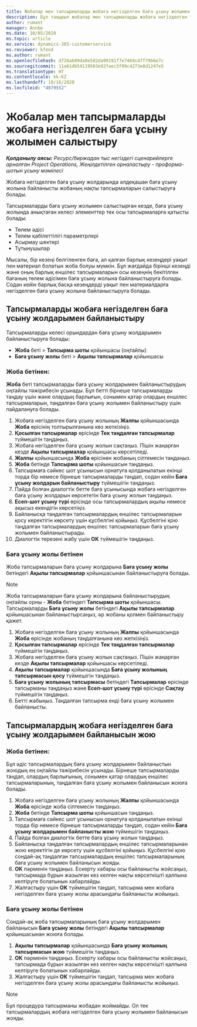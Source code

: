 ```yaml
---
title: Жобалар мен тапсырмаларды жобаға негізделген баға ұсыну жолымен салыстыру
description: Бұл тақырып жобалар мен тапсырмаларды жобаға негізделген тапсырмалар жолымен салыстыру туралы ақпарат береді.
author: rumant
manager: Annbe
ms.date: 10/05/2020
ms.topic: article
ms.service: dynamics-365-customerservice
ms.reviewer: kfend
ms.author: rumant
ms.openlocfilehash: d726ab09da0e502da99191f7e7469c47f79b6e7c
ms.sourcegitcommit: 11a61db54119503e82faec5f99c4273e8d1247e5
ms.translationtype: HT
ms.contentlocale: kk-KZ
ms.lasthandoff: 10/16/2020
ms.locfileid: "4079552"
---
```

# <a name="map-projects-and-tasks-to-a-project-based-quote-line"></a>Жобалар мен тапсырмаларды жобаға негізделген баға ұсыну жолымен салыстыру

_**Қолданылу аясы:** Ресурс/биржадан тыс негіздегі сценарийлерге арналған Project Operations, Жеңілдетілген орналастыру - проформа-шотын ұсыну мәмілесі_

Жобаға негізделген баға ұсыну жолдарында әлдеқашан баға ұсыну жолына байланысты жобаның нақты тапсырмаларын салыстыруға болады.

Тапсырмаларды баға ұсыну жолымен салыстырған кезде, баға ұсыну жолында анықтаған келесі элементтер тек осы тапсырмаларға қатысты болады:

- Төлем әдісі
- Төлем қабілеттілігі параметрлері
- Асырмау шектері
- Тұтынушылар

Мысалы, бір кезеңі белгіленген баға, ал қалған барлық кезеңдері уақыт пен материал болатын жоба болуы мүмкін. Бұл жағдайда бірінші кезеңді және оның барлық еншілес тапсырмаларын осы кезеңнің бекітілген бағаның төлем әдісімен баға ұсыну жолына байланыстыруға болады. Содан кейін барлық басқа кезеңдерді уақыт пен материалдарға негізделген баға ұсыну жолына байланыстыруға болады.

## <a name="associate-tasks-to-project-based-quote-lines"></a>Тапсырмаларды жобаға негізделген баға ұсыну жолдарымен байланыстыру

Тапсырмаларды келесі орындардан баға ұсыну жолдарымен байланыстыруға болады:

- **Жоба** беті > **Тапсырма шоты** қойыншасы (оңтайлы)
- **Баға ұсыну жолы** беті > **Ақылы тапсырмалар** қойыншасы 

### <a name="from-the-project-page"></a>Жоба бетінен:

**Жоба** беті тапсырмаларды баға ұсыну жолдарымен байланыстырудың оңтайлы тәжірибесін ұсынады. Бұл бетті бірнеше тапсырмаларды таңдау үшін және олардың барлығын, сонымен қатар олардың еншілес тапсырмаларын, таңдалған баға ұсыну жолымен байланыстыру үшін пайдалануға болады.

1. Жобаға негізделген баға ұсыну жолының **Жалпы** қойыншасында **Жоба** өрісінің толтырылғанына көз жеткізіңіз.
2. **Қосылған тапсырмалар** өрісінде **Тек таңдалған тапсырмалар** түймешігін таңдаңыз.
3. Жобаға негізделген баға ұсыну жолын сақтаңыз. Пішін жаңарған кезде **Ақылы тапсырмалар** қойыншасы көрсетіледі.
4. **Жалпы** қойыншасында **Жоба** өрісінен жобаның сілтемесін таңдаңыз.
5. **Жоба** бетінде **Тапсырма шоты** қойыншасын таңдаңыз.
6. Тапсырмаға сәйкес шот ұсынысын орнатуға қолданылатын екінші торда бір немесе бірнеше тапсырмаларды таңдап, содан кейін **Баға ұсыну жолдарын байланыстыру** түймешігін таңдаңыз.
7. Пайда болған диалогтік бетте баға ұсынысында жобаға негізделген баға ұсыну жолдарын көрсететін баға ұсыну жолын таңдаңыз.
8. **Есеп-шот ұсыну түрі** өрісінде осы тапсырмалардың ақылы немесе ақысыз екендігін көрсетіңіз.
9. Байланысқа таңдалған тапсырмалардың еншілес тапсырмаларын қосу керектігін көрсету үшін құсбелгіні қойыңыз. Құсбелгіні қою таңдалған тапсырмалардың еншілес тапсырмаларын баға ұсыну жолымен байланыстырады.
10. Диалогтік терезені жабу үшін **OK** түймешігін таңдаңыз.

### <a name="from-the-quote-line-page"></a>Баға ұсыну жолы бетінен

Жоба тапсырмаларын баға ұсыну жолдарына **Баға ұсыну жолы** бетіндегі **Ақылы тапсырмалар** қойыншасынан байланыстыруға болады.

>[!NOTE]
>Жоба тапсырмаларын баға ұсыну жолдарына байланыстырудың оңтайлы орны - **Жоба** бетіндегі **Тапсырма шоты** қойыншасы. Тапсырмаларды **Баға ұсыну жолы** бетіндегі **Ақылы тапсырмалар** қойыншасынан байланыстырсаңыз, әр жобаны қолмен байланыстыру қажет.

1. Жобаға негізделген баға ұсыну жолының **Жалпы** қойыншасында **Жоба** өрісінде жобаның таңдалғанына көз жеткізіңіз.
2. **Қосылған тапсырмалар** өрісінде **Тек таңдалған тапсырмалар** түймешігін таңдаңыз.
3. Жобаға негізделген баға ұсыну жолын сақтаңыз. Пішін жаңарған кезде **Ақылы тапсырмалар** қойыншасы көрсетіледі.
4. **Ақылы тапсырмалар** қойыншасында **Баға ұсыну жолының тапсырмасын қосу** түймешігін таңдаңыз.
5. **Баға ұсыну жолының тапсырмасы** бетіндегі **Тапсырмалар** өрісінде тапсырманы таңдаңыз және **Есеп-шот ұсыну түрі** өрісінде **Сақтау** түймешігін таңдаңыз. 
6. Бетті жабыңыз. Таңдалған тапсырма енді баға ұсыну жолымен байланысты.

## <a name="disassociate-tasks-from-projectbased-quote-lines"></a>Тапсырмалардың жобаға негізделген баға ұсыну жолдарымен байланысын жою

### <a name="from-the-project-page"></a>Жоба бетінен:

Бұл әдіс тапсырмалардың баға ұсыну жолдарымен байланыстын жоюдың ең оңтайлы тәжірибесін ұсынады. Бірнеше тапсырмаларды таңдап, олардың барлығының, сонымен қатар олардың еншілес тапсырмаларының, таңдалған баға ұсыну жолымен байланысын жоюға болады.

1. Жобаға негізделген баға ұсыну жолының **Жалпы** қойыншасында **Жоба** өрісінде жоба сілтемесін таңдаңыз.
2. **Жоба** бетінде **Тапсырма шоты** қойыншасын таңдаңыз.
3. Тапсырмаға сәйкес шот ұсынысын орнатуға қолданылатын екінші торда бір немесе бірнеше тапсырмаларды таңдап, содан кейін **Баға ұсыну жолдарымен байланысты жою** түймешігін таңдаңыз.
4. Пайда болған диалогтік бетте баға ұсыну жолын таңдаңыз.
5. Байланысқа таңдалған тапсырмалардың еншілес тапсырмаларынан жою керектігін де көрсету үшін құсбелгіні қойыңыз. Құсбелгіні қою сондай-ақ таңдалған тапсырмалардың еншілес тапсырмаларының баға ұсыну жолымен байланысын жояды.
6. **OK** пәрменін таңдаңыз. Ескерту хабары осы байланысты жойсаңыз, тапсырмада бұрын жазылған кез келген нақты көрсеткішті қалпына келтіруге болатынын хабарлайды. 
7. Жалғастыру үшін **OK** түймешігін таңдап, тапсырма мен жобаға негізделген баға ұсыну жолы арасындағы байланысты жойыңыз.

### <a name="from-the-quote-line-page"></a>Баға ұсыну жолы бетінен

Сондай-ақ жоба тапсырмаларының баға ұсыну жолдарымен байланысын **Баға ұсыну жолы** бетіндегі **Ақылы тапсырмалар** қойыншасынан жоюға болады.

1. **Ақылы тапсырмалар** қойыншасында **Баға ұсыну жолының тапсырмасын жою** түймешігін таңдаңыз.
2. **OK** пәрменін таңдаңыз. Ескерту хабары осы байланысты жойсаңыз, тапсырмада бұрын жазылған кез келген нақты көрсеткішті қалпына келтіруге болатынын хабарлайды. 
3. Жалғастыру үшін **OK** түймешігін таңдап, тапсырма мен жобаға негізделген баға ұсыну жолы арасындағы байланысты жойыңыз.

>[!NOTE]
> Бұл процедура тапсырманы жобадан жоймайды. Ол тек тапсырмалардың жобаға негізделген баға ұсыну жолымен байланысын жояды.
